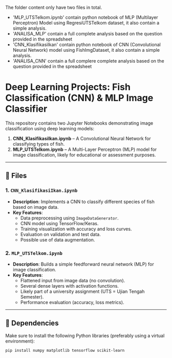 The folder content only have two files in total.
- 'MLP_UTSTelkom.ipynb' contain python notebook of MLP (Multilayer Perceptron) Model using RegresiUTSTelkom dataset, it also contain a simple analysis.
- 'ANALISA_MLP' contain a full complete analysis based on the question provided in the spreadsheet
- 'CNN_KlasifikasiIkan' contain python notebook of CNN (Convolutional Neural Network) model using FishImgDataset, it also contain a simple analysis.
- 'ANALISA_CNN' contain a full complere complete analysis based on the question provided in the spreadsheet

# Deep Learning Projects: Fish Classification (CNN) & MLP Image Classifier

This repository contains two Jupyter Notebooks demonstrating image classification using deep learning models:

1. **CNN_KlasifikasiIkan.ipynb** – A Convolutional Neural Network for classifying types of fish.
2. **MLP_UTSTelkom.ipynb** – A Multi-Layer Perceptron (MLP) model for image classification, likely for educational or assessment purposes.

---

## 📁 Files

### 1. `CNN_KlasifikasiIkan.ipynb`
- **Description**: Implements a CNN to classify different species of fish based on image data.
- **Key Features**:
  - Data preprocessing using `ImageDataGenerator`.
  - CNN model using TensorFlow/Keras.
  - Training visualization with accuracy and loss curves.
  - Evaluation on validation and test data.
  - Possible use of data augmentation.

### 2. `MLP_UTSTelkom.ipynb`
- **Description**: Builds a simple feedforward neural network (MLP) for image classification.
- **Key Features**:
  - Flattened input from image data (no convolution).
  - Several dense layers with activation functions.
  - Likely part of a university assignment (UTS = Ujian Tengah Semester).
  - Performance evaluation (accuracy, loss metrics).

---

## 🧩 Dependencies

Make sure to install the following Python libraries (preferably using a virtual environment):

```bash
pip install numpy matplotlib tensorflow scikit-learn
